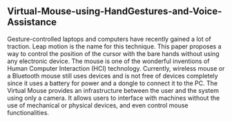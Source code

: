 Virtual-Mouse-using-HandGestures-and-Voice-Assistance
-----------------------------------------------------
Gesture-controlled laptops and computers have recently gained a lot of traction. Leap motion is the name for this technique. This paper proposes a way to control the position of the cursor with the bare hands without using any electronic device. The mouse is one of the wonderful inventions of Human Computer Interaction (HCI) technology. Currently, wireless mouse or a Bluetooth mouse still uses devices and is not free of devices completely since it uses a battery for power and a dongle to connect it to the PC. The Virtual Mouse provides an infrastructure between the user and the system using only a camera. It allows users to interface with machines without the use of mechanical or physical devices, and even control mouse functionalities.
